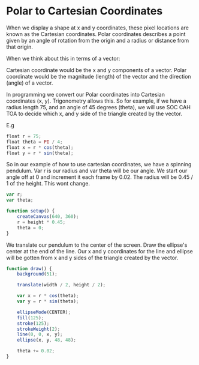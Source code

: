 # Polar to Cartesian Coordinates

When we display a shape at x and y coordinates, these pixel locations are known as the Cartesian coordinates. Polar coordinates describes a point given by an angle of rotation from the origin and a radius or distance from that origin.

When we think about this in terms of a vector:

Cartesian coordinate would be the x and y components of a vector.
Polar coordinate would be the magnitude (length) of the vector and the direction (angle) of a vector.

In programming we convert our Polar coordinates into Cartesian coordinates (x, y). Trigonometry allows this. So for example, if we have a radius length 75, and an angle of 45 degrees (theta), we will use SOC CAH TOA to decide which x, and y side of the triangle created by the vector.

E.g

``` js
float r = 75;
float theta = PI / 4;
float x = r * cos(theta);
float y = r * sin(theta);
```

So in our example of how to use cartesian coordinates, we have a spinning pendulum. Var r is our radius and var theta will be our angle. We start our angle off at 0 and increment it each frame by 0.02. The radius will be 0.45 / 1 of the height. This wont change.

``` js
var r;
var theta;

function setup() {
    createCanvas(640, 360);
    r = height * 0.45;
    theta = 0;
}
```

We translate our pendulum to the center of the screen. Draw the ellipse's center at the end of the line. Our x and y coordinates for the line and ellipse will be gotten from x and y sides of the triangle created by the vector. 

``` js
function draw() {
    background(51);

    translate(width / 2, height / 2);

    var x = r * cos(theta);
    var y = r * sin(theta);

    ellipseMode(CENTER);
    fill(125);
    stroke(125);
    strokeWeight(2);
    line(0, 0, x, y);
    ellipse(x, y, 48, 48);

    theta += 0.02;
}
```